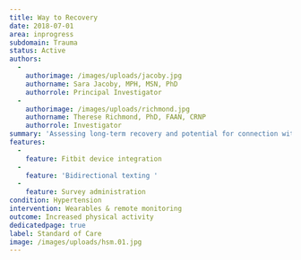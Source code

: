 ```yaml
---
title: Way to Recovery
date: 2018-07-01
area: inprogress
subdomain: Trauma
status: Active
authors:
  - 
    authorimage: /images/uploads/jacoby.jpg
    authorname: Sara Jacoby, MPH, MSN, PhD
    authorrole: Principal Investigator
  - 
    authorimage: /images/uploads/richmond.jpg
    authorname: Therese Richmond, PhD, FAAN, CRNP
    authorrole: Investigator
summary: 'Assessing long-term recovery and potential for connection with trauma patients after injury through Survey administration, bi-directional texts, and sleep tracking (Fitbits). We propose to conduct pilot research for a remote monitoring intervention to improve long- term injury recovery.'
features:
  - 
    feature: Fitbit device integration
  - 
    feature: 'Bidirectional texting '
  - 
    feature: Survey administration
condition: Hypertension
intervention: Wearables & remote monitoring
outcome: Increased physical activity
dedicatedpage: true
label: Standard of Care 
image: /images/uploads/hsm.01.jpg
---
```

